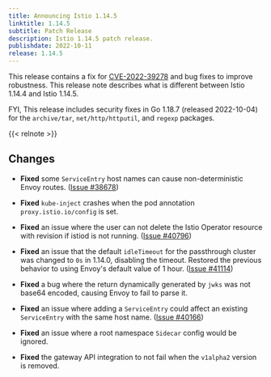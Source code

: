 ```yaml
---
title: Announcing Istio 1.14.5
linktitle: 1.14.5
subtitle: Patch Release
description: Istio 1.14.5 patch release.
publishdate: 2022-10-11
release: 1.14.5
---
```


This release contains a fix for [CVE-2022-39278](/news/security/istio-security-2022-007/#cve-2022-39278) and
bug fixes to improve robustness. This release note describes what is different between Istio 1.14.4 and Istio 1.14.5.

FYI, This release includes security fixes in Go 1.18.7 (released 2022-10-04) for the `archive/tar`, `net/http/httputil`, and `regexp` packages.

{{< relnote >}}

## Changes

- **Fixed** some `ServiceEntry` host names can cause non-deterministic Envoy routes.
  ([Issue #38678](https://github.com/istio/istio/issues/38678))

- **Fixed** `kube-inject` crashes when the pod annotation `proxy.istio.io/config` is set.

- **Fixed** an issue where the user can not delete the Istio Operator resource with revision if istiod is not running.  ([Issue #40796](https://github.com/istio/istio/issues/40796))

- **Fixed** an issue that the default `idleTimeout` for the passthrough cluster was changed to `0s` in 1.14.0, disabling the timeout. Restored the previous behavior to using Envoy's default value of 1 hour.  ([Issue #41114](https://github.com/istio/istio/issues/41114))

- **Fixed** a bug where the return dynamically generated by `jwks` was not base64 encoded, causing Envoy to fail to parse it.

- **Fixed** an issue where adding a `ServiceEntry` could affect an existing `ServiceEntry` with the same host name.
  ([Issue #40166](https://github.com/istio/istio/issues/40166))

- **Fixed** an issue where a root namespace `Sidecar` config would be ignored.

- **Fixed** the gateway API integration to not fail when the `v1alpha2` version is removed.
